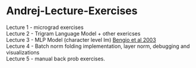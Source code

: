 # Andrej-Lecture-Exercises

Lecture 1 - micrograd exercises<br/>
Lecture 2 - Trigram Language Model + other exericses<br/>
Lecture 3 - MLP Model (character level lm) [Bengio et al 2003](https://www.jmlr.org/papers/volume3/bengio03a/bengio03a.pdf)<br/>
Lecture 4 - Batch norm folding implementation, layer norm, debugging and visualizations<br/>
Lecture 5 - manual back prob exercises.<br/>
